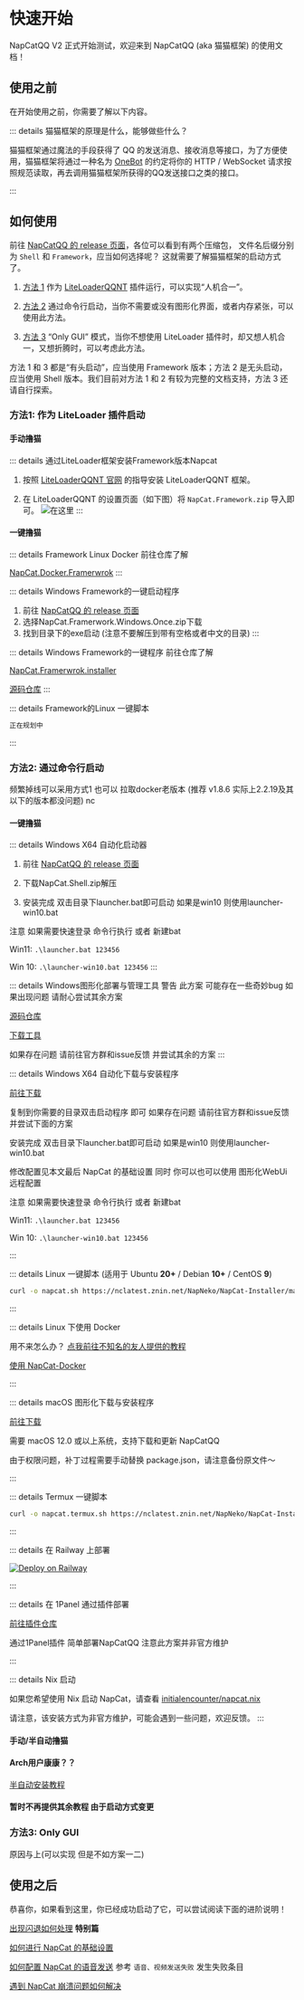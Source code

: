 # 快速开始

NapCatQQ V2 正式开始测试，欢迎来到 NapCatQQ (aka 猫猫框架) 的使用文档！

## 使用之前

在开始使用之前，你需要了解以下内容。

::: details 猫猫框架的原理是什么，能够做些什么？

猫猫框架通过魔法的手段获得了 QQ 的发送消息、接收消息等接口，为了方便使用，猫猫框架将通过一种名为 [OneBot](https://11.onebot.dev) 的约定将你的 HTTP / WebSocket 请求按照规范读取，再去调用猫猫框架所获得的QQ发送接口之类的接口。

:::

## 如何使用

前往 [NapCatQQ 的 release 页面](https://github.com/NapNeko/NapCatQQ/releases)，各位可以看到有两个压缩包，
文件名后缀分别为 `Shell` 和 `Framework`，应当如何选择呢？
这就需要了解猫猫框架的启动方式了。

1. [方法 1](#方法1-作为-liteloader-插件启动) 作为 [LiteLoaderQQNT](https://liteloaderqqnt.github.io/) 插件运行，可以实现“人机合一”。

2. [方法 2](#方法2-通过命令行启动) 通过命令行启动，当你不需要或没有图形化界面，或者内存紧张，可以使用此方法。

3. [方法 3](#方法3-only-gui) “Only GUI” 模式，当你不想使用 LiteLoader 插件时，却又想人机合一，又想折腾时，可以考虑此方法。

方法 1 和 3 都是“有头启动”，应当使用 Framework 版本；方法 2 是无头启动，应当使用 Shell 版本。我们目前对方法 1 和 2 有较为完整的文档支持，方法 3 还请自行探索。


### 方法1: 作为 LiteLoader 插件启动
#### 手动撸猫
::: details 通过LiteLoader框架安装Framework版本Napcat
1. 按照 [LiteLoaderQQNT 官网](https://liteloaderqqnt.github.io/) 的指导安装 LiteLoaderQQNT 框架。

2. 在 LiteLoaderQQNT 的设置页面（如下图）将 `NapCat.Framework.zip` 导入即可。
![在这里](../../asset/img/getting-started/ll01.png)
:::
#### 一键撸猫
::: details Framework Linux Docker
前往仓库了解

[NapCat.Docker.Framerwrok](https://github.com/NapNeko/NapCat.Docker.Framerwrok)
:::

::: details Windows Framework的一键启动程序
1. 前往 [NapCatQQ 的 release 页面](https://github.com/NapNeko/NapCatQQ/releases)
2. 选择NapCat.Framerwork.Windows.Once.zip下载
3. 找到目录下的exe启动 (注意不要解压到带有空格或者中文的目录)
:::

::: details Windows Framework的一键程序
前往仓库了解

[NapCat.Framerwrok.installer](https://github.com/cnxysoft/NapCat.Framework.Installer/releases)

[源码仓库](https://github.com/cnxysoft/NapCat.Framework.Installer)
:::

::: details Framework的Linux 一键脚本

``` bash
正在规划中
```

:::
### 方法2: 通过命令行启动
频繁掉线可以采用方式1 也可以 拉取docker老版本 (推荐 v1.8.6 实际上2.2.19及其以下的版本都没问题) nc 

#### 一键撸猫

::: details Windows X64 自动化启动器

1. 前往 [NapCatQQ 的 release 页面](https://github.com/NapNeko/NapCatQQ/releases)

2. 下载NapCat.Shell.zip解压

3. 安装完成 双击目录下launcher.bat即可启动 如果是win10 则使用launcher-win10.bat

注意 如果需要快速登录 命令行执行 或者 新建bat

Win11: `.\launcher.bat 123456`

Win 10: `.\launcher-win10.bat 123456`
:::

::: details Windows图形化部署与管理工具
警告 此方案 可能存在一些奇妙bug 如果出现问题 请耐心尝试其余方案

[源码仓库](https://github.com/NapNeko/NapCatQQ-Desktop)

[下载工具](https://github.com/NapNeko/NapCatQQ-Desktop/releases)

如果存在问题 请前往官方群和issue反馈 并尝试其余的方案
:::

::: details Windows X64 自动化下载与安装程序

[前往下载](https://github.com/NapNeko/NapCat-Win-Installer/releases/tag/v1.0.0)

复制到你需要的目录双击启动程序 即可 如果存在问题 请前往官方群和issue反馈 并尝试下面的方案

安装完成 双击目录下launcher.bat即可启动 如果是win10 则使用launcher-win10.bat

修改配置见本文最后 NapCat 的基础设置 同时 你可以也可以使用 图形化WebUi远程配置 

注意 如果需要快速登录 命令行执行 或者 新建bat

Win11: `.\launcher.bat 123456`

Win 10: `.\launcher-win10.bat 123456`

:::


::: details Linux 一键脚本 (适用于 Ubuntu **20+** / Debian **10+** / CentOS **9**)

``` bash
curl -o napcat.sh https://nclatest.znin.net/NapNeko/NapCat-Installer/main/script/install.sh && sudo bash napcat.sh
```

:::

::: details Linux 下使用 Docker

用不来怎么办？ [点我前往不知名的友人提供的教程](https://www.xinz.fun/archives/Napcat)

[使用 NapCat-Docker](https://github.com/NapNeko/NapCat-Docker)

:::

::: details macOS 图形化下载与安装程序

[前往下载](https://github.com/NapNeko/NapCat-Mac-Installer/releases/tag/v1.0-1)

需要 macOS 12.0 或以上系统，支持下载和更新 NapCatQQ

由于权限问题，补丁过程需要手动替换 package.json，请注意备份原文件～

:::

::: details Termux 一键脚本

``` bash
curl -o napcat.termux.sh https://nclatest.znin.net/NapNeko/NapCat-Installer/main/script/install.termux.sh && bash napcat.termux.sh
```

:::

::: details 在 Railway 上部署

[![Deploy on Railway](https://railway.app/button.svg)](https://railway.app/template/aRUNRZ?referralCode=Ns2Kracy)

:::

::: details 在 1Panel 通过插件部署

[前往插件仓库](https://github.com/Fahaxikiii/napcat-1panel)

通过1Panel插件 简单部署NapCatQQ 注意此方案并非官方维护

:::

::: details Nix 启动

如果您希望使用 Nix 启动 NapCat，请查看 [initialencounter/napcat.nix](https://github.com/initialencounter/napcat.nix)

请注意，该安装方式为非官方维护，可能会遇到一些问题，欢迎反馈。
:::

#### 手动/半自动撸猫

#### Arch用户康康？？
[半自动安装教程](./boot/shell/BootWay03-Linux-SemiAuto.md)
####


#### 暂时不再提供其余教程 由于启动方式变更
####
### 方法3: Only GUI

原因与上(可以实现 但是不如方案一二)

## 使用之后

恭喜你，如果看到这里，你已经成功启动了它，可以尝试阅读下面的进阶说明！

[出现闪退如何处理](./boot/error.md) **特别篇**

[如何进行 NapCat 的基础设置](./config/basic.md)

[如何配置 NapCat 的语音发送](./faq.md) 参考 `语音、视频发送失败` 发生失败条目

[遇到 NapCat 崩溃问题如何解决](./faq.md)
